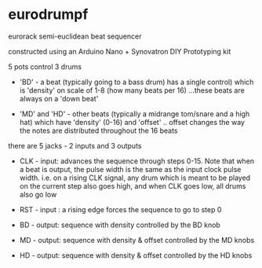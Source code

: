 # eurodrumpf

eurorack semi-euclidean beat sequencer

constructed using an Arduino Nano + Synovatron DIY Prototyping kit

5 pots control 3 drums

* 'BD' - a beat (typically  going to a bass drum) has a single control) which is 'density' on scale of 1-8 (how many beats per 16)
	...these beats are always on a 'down beat'

* 'MD' and 'HD' - other beats (typically a midrange tom/snare and a high hat) which have 'density' (0-16)  and 'offset'
	.. offset changes the way the notes are distributed throughout the 16 beats 
			
			

there are 5 jacks - 2 inputs and 3 outputs

* CLK - input: advances the sequence through steps 0-15. Note that when a beat is output, the pulse width is the same as the input
clock pulse width. i.e. on a rising CLK signal, any drum which is meant to be played on the current step also goes high, and
when CLK goes low, all drums also go low
* RST - input : a rising edge forces the sequence to go to step 0

* BD - output: sequence with density controlled by the BD knob
* MD - output: sequence with density & offset controlled by the MD knobs
* HD - output: sequence with density & offset controlled by the HD knobs

 
